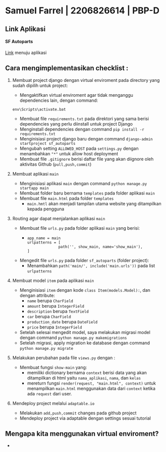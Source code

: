 # Samuel Farrel | 2206826614 | PBP-D

## Link Aplikasi
#### SF Autoparts
[Link](https://sfautoparts.adaptable.app/main/) menuju aplikasi

## Cara mengimplementasikan checklist :
1. Membuat project django dengan virtual enviroment pada directory yang sudah dipilih untuk project:
   - Mengaktifkan virtual enviroment agar tidak menganggu dependencies lain, dengan command:
   
   ```
   env\Scripts\activate.bat
   ```

   - Membuat file `requirements.txt` pada direktori yang sama berisi dependencies yang perlu diinstall untuk project Django
   - Menginstall dependencies dengan command `pip install -r requirements.txt`
   - Menginisiasi project django baru dengan command `django-admin startproject sf_autoparts`
   - Mengubah setting `ALLOWED_HOST` pada `settings.py` dengan menambahkan `"*"` untuk allow host deployment
   - Membuat file `.gitignore` berisi daftar file yang akan diignore oleh aktivitas Github (`pull,push,commit`)
   
2. Membuat aplikasi `main`
   - Menginisiasi aplikasi `main` dengan command `python manage.py startapp main`
   - Membuat folder baru bernama `templates` pada folder aplikasi `main`
   - Membuat file `main.html` pada folder `templates`
     - `main.hmtl` akan menjadi tampilan utama website yang ditampilkan kepada pengguna

3. Routing agar dapat menjalankan aplikasi `main`
   - Membuat file `urls.py` pada folder aplikasi `main` yang berisi:
      - ```
        app_name = main
        urlpatterns = [
                      path('', show_main, name='show_main'),
        ]
        ```
   - Mengedit file `urls.py` pada folder `sf_autoparts` (folder project):
     - Menambahkan `path('main/', include('main.urls'))` pada list `urlpatterns`
    
4. Membuat model `item` pada aplikasi `main`
   - Menginisiasi `item` dengan kode `class Item(models.Model):`, dan dengan attribute:
     - `name` berupa `CharField`
     - `amount` berupa `IntegerField`
     - `description` berupa `TextField`
     - `car` berupa `CharField`
     - `production_date` berupa `DateField`
     - `price` berupa `IntegerField`
   - Setelah selesai mengedit model, saya melakukan migrasi model dengan command
     `python manage.py makemigrations`
   - Setelah migrasi, apply migration ke database dengan command `python manage.py migrate`

5. Melakukan perubahan pada file `views.py` dengan :
   - Membuat fungsi `show-main` yang:
     - memiliki dictionary bernama `context` berisi data yang akan ditampilkan di html yaitu `nama_aplikasi`, `nama`, dan `kelas`
     - mereturn fungsi `render(request, "main.html", context)` untuk menampilkan `main.html` menggunakan data dari `context` ketika ada `request` dari user.

6. Mendeploy project melalui `adaptable.io`
   - Melakukan `add,push,commit` changes pada github project
   - Mendeploy project via adaptable dengan settings sesuai tutorial
   

## Mengapa kita menggunakan virtual enviroment?
- 

